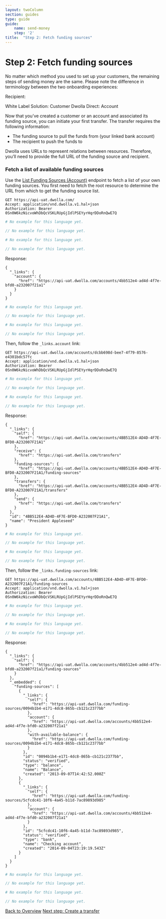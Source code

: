 ```yaml
---
layout: twoColumn
section: guides
type: guide
guide:
    name: send-money
    step: '2'
title:  "Step 2: Fetch funding sources"
---
```


# Step 2: Fetch funding sources

No matter which method you used to set up your customers, the remaining steps of sending money are the same. Please note the difference in terminology between the two onboarding experiences:

Recipient:

White Label Solution:   Customer
Dwolla Direct:          Account

Now that you’ve created a customer or an account and associated its funding source, you can initiate your first transfer. The transfer requires the following information:

- The funding source to pull the funds from (your linked bank account)
- The recipient to push the funds to

Dwolla uses URLs to represent relations between resources. Therefore, you’ll need to provide the full URL of the funding source and recipient.

### Fetch a list of available funding sources

Use the [List Funding Sources (Account)](https://docsv2.dwolla.com/#list-funding-sources-account) endpoint to fetch a list of your own funding sources. You first need to fetch the root resource to determine the URL from which to get the funding source list.

```raw
GET https://api-uat.dwolla.com/
Accept: application/vnd.dwolla.v1.hal+json
Authorization: Bearer 0Sn0W6kzNicvoWhDbQcVSKLRUpGjIdlPSEYyrHqrDDoRnQwE7Q
```
```ruby
# No example for this language yet.
```
```javascript
// No example for this language yet.
```
```python
# No example for this language yet.
```
```php
// No example for this language yet.
```

Response:

```raw
{
  "_links": {
    "account": {
      "href": "https://api-uat.dwolla.com/accounts/4bb512e4-ad4d-4f7e-bfd0-a232007f21a1"
    }
  }
}
```
```ruby
# No example for this language yet.
```
```javascript
// No example for this language yet.
```
```python
# No example for this language yet.
```
```php
// No example for this language yet.
```

Then, follow the `_links.account` link:

```raw
GET https://api-uat.dwolla.com/accounts/dcbb698d-bee7-4f79-8576-e4301bdc57fc
Accept: application/vnd.dwolla.v1.hal+json
Authorization: Bearer 0Sn0W6kzNicvoWhDbQcVSKLRUpGjIdlPSEYyrHqrDDoRnQwE7Q
```
```ruby
# No example for this language yet.
```
```javascript
// No example for this language yet.
```
```python
# No example for this language yet.
```
```php
// No example for this language yet.
```

Response:

```raw
{
  "_links": {
    "self": {
      "href": "https://api-uat.dwolla.com/accounts/4BB512E4-AD4D-4F7E-BFD0-A232007F21A1"
    },
    "receive": {
      "href": "https://api-uat.dwolla.com/transfers"
    },
    "funding-sources": {
      "href": "https://api-uat.dwolla.com/accounts/4BB512E4-AD4D-4F7E-BFD0-A232007F21A1/funding-sources"
    },
    "transfers": {
      "href": "https://api-uat.dwolla.com/accounts/4BB512E4-AD4D-4F7E-BFD0-A232007F21A1/transfers"
    },
    "send": {
      "href": "https://api-uat.dwolla.com/transfers"
    }
  },
  "id": "4BB512E4-AD4D-4F7E-BFD0-A232007F21A1",
  "name": "President Appleseed"
}
```
```ruby
# No example for this language yet.
```
```javascript
// No example for this language yet.
```
```python
# No example for this language yet.
```
```php
// No example for this language yet.
```

Then, follow the `_links.funding-sources` link:

```raw
GET https://api-uat.dwolla.com/accounts/4BB512E4-AD4D-4F7E-BFD0-A232007F21A1/funding-sources
Accept: application/vnd.dwolla.v1.hal+json
Authorization: Bearer 0Sn0W6kzNicvoWhDbQcVSKLRUpGjIdlPSEYyrHqrDDoRnQwE7Q
```
```ruby
# No example for this language yet.
```
```javascript
// No example for this language yet.
```
```python
# No example for this language yet.
```
```php
// No example for this language yet.
```

Response: 

```raw
{
  "_links": {
    "self": {
      "href": "https://api-uat.dwolla.com/accounts/4bb512e4-ad4d-4f7e-bfd0-a232007f21a1/funding-sources"
    }
  },
  "_embedded": {
    "funding-sources": [
      {
        "_links": {
          "self": {
            "href": "https://api-uat.dwolla.com/funding-sources/0094b1b4-e171-4dc8-865b-cb121c2377bb"
          },
          "account": {
            "href": "https://api-uat.dwolla.com/accounts/4bb512e4-ad4d-4f7e-bfd0-a232007f21a1"
          },
          "with-available-balance": {
            "href": "https://api-uat.dwolla.com/funding-sources/0094b1b4-e171-4dc8-865b-cb121c2377bb"
          }
        },
        "id": "0094b1b4-e171-4dc8-865b-cb121c2377bb",
        "status": "verified",
        "type": "balance",
        "name": "Balance",
        "created": "2013-09-07T14:42:52.000Z"
      },
      {
        "_links": {
          "self": {
            "href": "https://api-uat.dwolla.com/funding-sources/5cfcdc41-10f6-4a45-b11d-7ac89893d985"
          },
          "account": {
            "href": "https://api-uat.dwolla.com/accounts/4bb512e4-ad4d-4f7e-bfd0-a232007f21a1"
          }
        },
        "id": "5cfcdc41-10f6-4a45-b11d-7ac89893d985",
        "status": "verified",
        "type": "bank",
        "name": "Checking account",
        "created": "2014-09-04T23:19:19.543Z"
      }
    ]
  }
}
```
```ruby
# No example for this language yet.
```
```javascript
// No example for this language yet.
```
```python
# No example for this language yet.
```
```php
// No example for this language yet.
```

<nav class="pager-nav">
    <a href="./">Back to Overview</a>
    <a href="03-create-transfer.html">Next step: Create a transfer</a>
</nav>